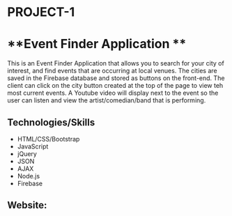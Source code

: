 # PROJECT-1
# **Event Finder Application ** #

This is an Event Finder Application that allows you to search for your city of interest, and find events that are occurring at local venues. The cities are saved in the Firebase database and stored as buttons on the front-end. The client can click on the city button created at the top of the page to view teh most current events. A Youtube video will display next to the event so the user can listen and view the artist/comedian/band that is performing.

## Technologies/Skills ##
- HTML/CSS/Bootstrap
- JavaScript
-  jQuery
- JSON
-  AJAX
- Node.js
- Firebase

## Website: ##



